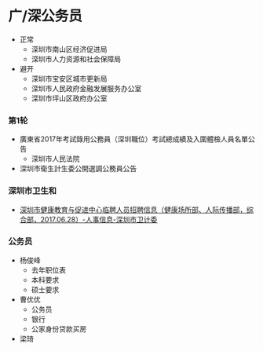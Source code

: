 # 广/深公务员

- 正常
    +  深圳市南山区经济促进局
    +  深圳市人力资源和社会保障局
 - 避开
    +  深圳市宝安区城市更新局
    +  深圳市人民政府金融发展服务办公室
    +  深圳市坪山区政府办公室

### 第1轮

- 廣東省2017年考試錄用公務員（深圳職位）考試總成績及入圍體檢人員名單公告
    + 深圳市人民法院 
- 深圳市衛生計生委公開選調公務員公告

### 深圳市卫生和
- [深圳市健康教育与促进中心临聘人员招聘信息（健康场所部、人际传播部，综合部，2017.06.28）-人事信息-深圳市卫计委](http://www.szhfpc.gov.cn/xxgk/rsrm/201706/t20170628_7297032.htm)

### 公务员
- 杨俊峰
    + 去年职位表
    + 本科要求
    + 硕士要求 
- 曹优优
    + 公务员
    + 银行
    + 公家身份贷款买房
- 梁琦
